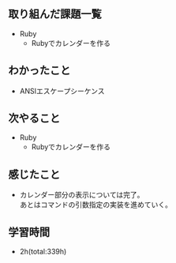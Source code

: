 ## 取り組んだ課題一覧
- Ruby
  - Rubyでカレンダーを作る

## わかったこと
- ANSIエスケープシーケンス 
 
## 次やること
- Ruby
  - Rubyでカレンダーを作る

## 感じたこと
- カレンダー部分の表示については完了。  
  あとはコマンドの引数指定の実装を進めていく。

## 学習時間
- 2h(total:339h)

